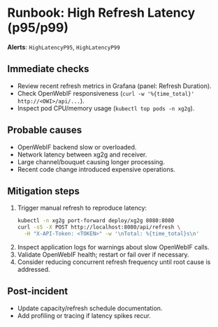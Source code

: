 # Runbook: High Refresh Latency (p95/p99)

**Alerts**: `HighLatencyP95`, `HighLatencyP99`

## Immediate checks
- Review recent refresh metrics in Grafana (panel: Refresh Duration).
- Check OpenWebIF responsiveness (`curl -w '%{time_total}' http://<OWI>/api/...`).
- Inspect pod CPU/memory usage (`kubectl top pods -n xg2g`).

## Probable causes
- OpenWebIF backend slow or overloaded.
- Network latency between xg2g and receiver.
- Large channel/bouquet causing longer processing.
- Recent code change introduced expensive operations.

## Mitigation steps
1. Trigger manual refresh to reproduce latency:
   ```bash
   kubectl -n xg2g port-forward deploy/xg2g 8080:8080
   curl -sS -X POST http://localhost:8080/api/refresh \
     -H "X-API-Token: <TOKEN>" -w '\nTotal: %{time_total}s\n'
   ```
2. Inspect application logs for warnings about slow OpenWebIF calls.
3. Validate OpenWebIF health; restart or fail over if necessary.
4. Consider reducing concurrent refresh frequency until root cause is addressed.

## Post-incident
- Update capacity/refresh schedule documentation.
- Add profiling or tracing if latency spikes recur.
